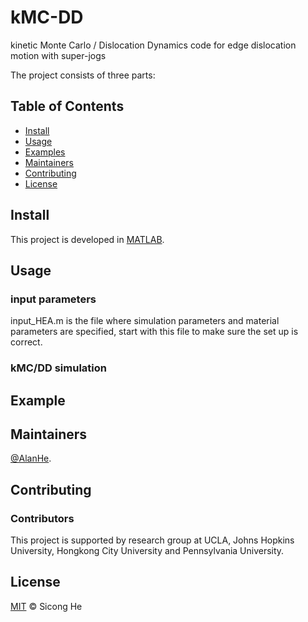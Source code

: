 # kMC-DD
kinetic Monte Carlo / Dislocation Dynamics code for edge dislocation motion with super-jogs

The project consists of three parts: 

## Table of Contents

- [Install](#install)
- [Usage](#usage)
- [Examples](#example)
- [Maintainers](#maintainers)
- [Contributing](#contributing)
- [License](#license)


## Install

This project is developed in [MATLAB](https://www.mathworks.com/products/matlab.html). 


## Usage

### input parameters
input_HEA.m is the file where simulation parameters and material parameters are specified, start with this file to make sure the set up is correct.

### kMC/DD simulation




## Example


## Maintainers

[@AlanHe](https://github.com/hsc1993).

## Contributing


### Contributors

This project is supported by research group at UCLA, Johns Hopkins University, Hongkong City University and Pennsylvania University.


## License

[MIT](LICENSE) © Sicong He

